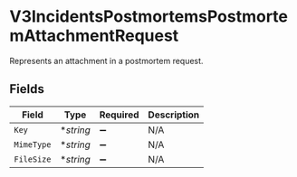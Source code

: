 # V3IncidentsPostmortemsPostmortemAttachmentRequest

Represents an attachment in a postmortem request.


## Fields

| Field              | Type               | Required           | Description        |
| ------------------ | ------------------ | ------------------ | ------------------ |
| `Key`              | **string*          | :heavy_minus_sign: | N/A                |
| `MimeType`         | **string*          | :heavy_minus_sign: | N/A                |
| `FileSize`         | **string*          | :heavy_minus_sign: | N/A                |